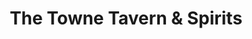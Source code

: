 ---
title: "The Towne Tavern & Spirits"
url: /cockeysville/the-towne-tavern-und-spirits/
shop: Spirituosen
---